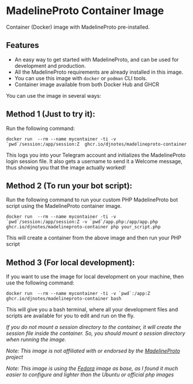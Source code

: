 # MadelineProto Container Image
Container (Docker) image with MadelineProto pre-installed. 

## Features 
- An easy way to get started with MadelineProto, and can be used for development and production.
- All the MadelineProto requirements are already installed in this image.
- You can use this image with `docker` or `podman` CLI tools. 
- Container image available from both Docker Hub and GHCR

You can use the image in several ways: 

## Method 1 (Just to try it): 
Run the following command:  

```
docker run  --rm --name mycontainer -ti -v `pwd`/session:/app/session:Z  ghcr.io/djnotes/madelineproto-container
```
This logs you into your Telegram account and initializes the MadelineProto login session file. It also gets a username to send it a Welcome message, thus showing you that the image actually worked!


## Method 2 (To run your bot script): 
Run the following command to run your custom PHP MadelineProto bot script using the MadelineProto container image. 

```
docker run  --rm --name mycontainer -ti -v `pwd`/session:/app/session:Z -v `pwd`/app.php:/app/app.php  ghcr.io/djnotes/madelineproto-container php your_script.php
```  

This will create a container from the above image and then run your PHP script 


## Method 3 (For local development): 
If you want to use the image for local development on your machine, then use the following command:  

```
docker run  --rm --name mycontainer -ti -v `pwd`:/app:Z ghcr.io/djnotes/madelineproto-container bash
```
This will give you a bash terminal, where all your development files and scripts are available for you to edit and run on the fly. 

*If you do not mount a session directory to the container, it will create the session file inside the container. So, you should mount a session directory when running the image.*


*Note: This image is not affiliated with or endorsed by the [MadelineProto](https://github.com/danog/MadelineProto) project*

*Note: This image is using the [Fedora](https://getfedora.org) image as base, as I found it much easier to configure and lighter than the Ubuntu or official php images*